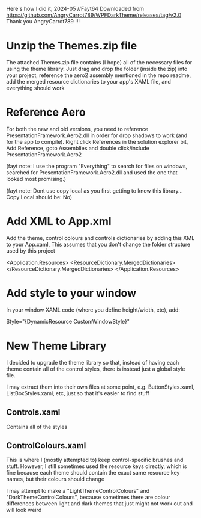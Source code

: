 Here's how I did it, 2024-05 //Fayt64
Downloaded from https://github.com/AngryCarrot789/WPFDarkTheme/releases/tag/v2.0
Thank you AngryCarrot789 !!!


# Unzip the Themes.zip file
The attached Themes.zip file contains (I hope) all of the necessary files for using the theme library. 
Just drag and drop the folder (inside the zip) into your project, reference the aero2 assembly mentioned 
in the repo readme, add the merged resource dictionaries to your app's XAML file, and everything should work

# Reference Aero
For both the new and old versions, you need to reference PresentationFramework.Aero2.dll in order for 
drop shadows to work (and for the app to compile). Right click References in the solution explorer bit, 
Add Reference, goto Assemblies and double click/include PresentationFramework.Aero2

(fayt note: I use the program "Everything" to search for files on windows, searched for PresentationFramework.Aero2.dll and used
the one that looked most promising.)

(fayt note: Dont use copy local as you first getting to know this library... Copy Local should be: No)

# Add XML to App.xml
Add the theme, control colours and controls dictionaries by adding this XML to your App.xaml,
This assumes that you don't change the folder structure used by this project

<Application.Resources>
    <ResourceDictionary>
        <ResourceDictionary.MergedDictionaries>
            <!-- Contains all of the colours and brushes for a theme -->
            <ResourceDictionary Source="Themes/ColourDictionaries/SoftDark.xaml"/>
            <!-- Contains most of the control-specific brushes which reference -->
            <!-- the above theme. I aim for this to contain ALL brushes, not most  -->
            <ResourceDictionary Source="Themes/ControlColours.xaml"/>
            <!-- Contains all of the control styles (Button, ListBox, etc) -->
            <ResourceDictionary Source="Themes/Controls.xaml"/>
        </ResourceDictionary.MergedDictionaries>
    </ResourceDictionary>
</Application.Resources>


# Add style to your window
In your window XAML code (where you define height/width, etc), add:

Style="{DynamicResource CustomWindowStyle}"




# New Theme Library
I decided to upgrade the theme library so that, instead of having each theme 
contain all of the control styles, there is instead just a global style file.

I may extract them into their own files at some point, e.g. ButtonStyles.xaml, 
ListBoxStyles.xaml, etc, just so that it's easier to find stuff

## Controls.xaml
Contains all of the styles

## ControlColours.xaml
This is where I (mostly attempted to) keep control-specific brushes and stuff.
However, I still sometimes used the resource keys directly, which is fine because each theme
should contain the exact same resource key names, but their colours should change

I may attempt to make a "LightThemeControlColours" and "DarkThemeControlColours", because sometimes
there are colour differences between light and dark themes that just might not work out and will look weird


